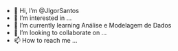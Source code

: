 - 👋 Hi, I’m @JIgorSantos
- 👀 I’m interested in ...
- 🌱 I’m currently learning  Análise  e  Modelagem  de  Dados
- 💞️ I’m looking to collaborate on  ...
- 📫 How to reach me ...

<!---
JIgorSantos/JIgorSantos is a ✨ special ✨ repository because its `README.md` (this file) appears on your GitHub profile.
You can click the Preview link to take a look at your changes.
--->
